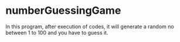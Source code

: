 # numberGuessingGame
In this program, after execution of codes, it will generate a random no between 1 to 100 and you have to guess it.
